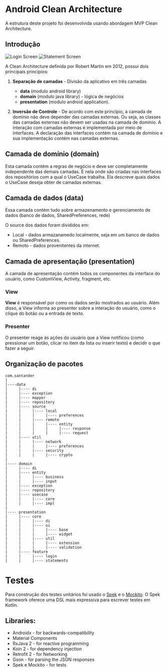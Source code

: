 
# Android Clean Architecture

A estrutura deste projeto foi desenvolvida usando abordagem MVP Clean Architecture.
## Introdução

![](/captures/screenshot_login.jpg?raw=true "Login Screen")  ![](/captures/screenshot_statements.jpg?raw=true "Statement Screen")

A Clean Architecture definida por Robert Martin em 2012, possui dois principais princípios:
1. **Separação de camadas** -  Divisão da aplicativo em três camadas
   - **data** (modulo android library)
   - **domain** (modulo java library) - lógica de negócios
   - **presentation** (modulo android application).

2. **Inversão de Controle** - De acordo com este princípio, a camada de domínio não deve depender das camadas externas. Ou seja, as classes das camadas externas não devem ser usadas na camada de domínio. A interação com camadas externas é implementada por meio de interfaces. A declaração das interfaces contém na camada de domínio e sua implementação contém nas camadas externas.

## Camada de domínio (domain)
Esta camada contém a regras de negócio e deve ser completamente independente das demais camadas. É nela onde são criadas nas interfaces dos repositórios com a qual o UseCase trabalha. Ela descreve quais dados o UseCase deseja obter de camadas externas.

## Camada de dados (data)
Essa camada contém tudo sobre armazenamento e gerenciamento de dados (banco de dados, SharedPreferences, rede)

O source dos dados foram divididos em:
- Local - dados armazanamedo localmente, seja em um banco de dados ou SharedPreferences.
- Remoto - dados provenitentes da internet.
## Camada de apresentação (presentation)

A camada de apresentação contém todos os componentes da interface do usuário, como CustomView, Activity, fragment, etc.

### View
**View** é responsável por como os dados serão mostrados ao usuário. Além disso, a View informa ao presenter sobre a interação do usuário, como o clique do botão ou a entrada de texto.

### Presenter
O presenter reage às ações do usuário que a View notificou (como pressionar um botão, clicar no item da lista ou inserir texto) e decidir o que fazer a seguir.

## Organização de pacotes

```
com.santander
|
|----data
|     |---- di
|     |---- exception
|     |---- mapper
|     |---- repository
|     |---- source
|     |     |---- local
|     |     |     |---- preferences
|     |     |---- remote
|     |     |     |---- entity
|     |     |     |     |---- response
|     |     |     |     |---- request
|     |---- util
|     |     |---- network
|     |     |     |---- preferences
|     |     |---- security
|     |     |     |---- crypto
|
|---- domain
|     |---- di
|     |---- entity
|     |     |---- business
|     |     |---- input
|     |---- exception
|     |---- repository
|     |---- usecase
|     |     |---- core
|     |     |---- impl
|
|---- presentation
|     |---- core
|     |     |---- di
|     |     |---- ui
|     |     |     |---- base
|     |     |     |---- widget
|     |     |---- util
|     |     |     |---- extension
|     |     |     |---- validation
|     |---- feature
|     |     |---- login
|     |     |---- statements
```

# Testes

Para construção dos testes unitários foi usado o [Spek](https://spekframework.org/) e o [Mockito](https://github.com/nhaarman/mockito-kotlin). O Spek framework oferece uma DSL mais expressiva para escrever testes em Kotlin.

## Libraries:

- Androidx - for backwards-compatibility
- Material Components
- RxJava 2 - for reactive programming
- Koin 2 - for dependency injection
- Retrofit 2 - for Networking
- Gson - for parsing the JSON responses
- Spek e Mockito - for tests
